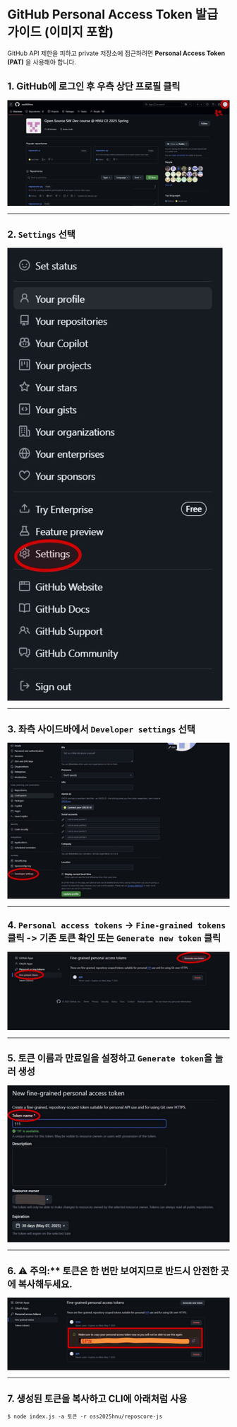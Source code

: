 # GitHub Personal Access Token 발급 가이드 (이미지 포함)

GitHub API 제한을 피하고 private 저장소에 접근하려면 **Personal Access Token (PAT)** 을 사용해야 합니다.

## 1. GitHub에 로그인 후 우측 상단 프로필 클릭 

![step1](./img/1.jpg)

---

## 2. `Settings` 선택

![step2](./img/2.jpg)

---

## 3. 좌측 사이드바에서 `Developer settings` 선택

![step3](./img/3.jpg)

---

## 4.  `Personal access tokens` → `Fine-grained tokens` 클릭 -> 기존 토큰 확인 또는 `Generate new token` 클릭

![step4](./img/4.jpg)

---

## 5. 토큰 이름과 만료일을 설정하고 `Generate token`을 눌러 생성

![step5](./img/5.jpg)

---

## 6. ⚠️ 주의:** 토큰은 **한 번만** 보여지므로 반드시 안전한 곳에 복사해두세요.

![step6](./img/6.jpg)


---

## 7. 생성된 토큰을 복사하고 CLI에 아래처럼 사용

```
$ node index.js -a 토큰 -r oss2025hnu/reposcore-js
```
